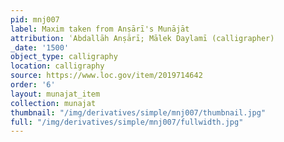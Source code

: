 ```yaml
---
pid: mnj007
label: Maxim taken from Anṣārī's Munājāt
attribution: ʿAbdallāh Anṣārī; Mālek Daylamī (calligrapher)
_date: '1500'
object_type: calligraphy
location: calligraphy
source: https://www.loc.gov/item/2019714642
order: '6'
layout: munajat_item
collection: munajat
thumbnail: "/img/derivatives/simple/mnj007/thumbnail.jpg"
full: "/img/derivatives/simple/mnj007/fullwidth.jpg"
---
```


